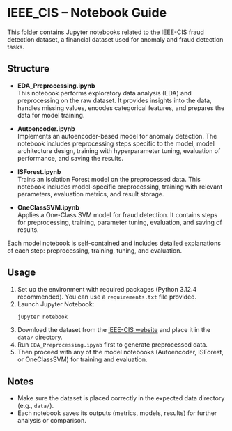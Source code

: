 # IEEE_CIS – Notebook Guide

This folder contains Jupyter notebooks related to the IEEE-CIS fraud detection dataset, a financial dataset used for anomaly and fraud detection tasks.

## Structure

- **EDA_Preprocessing.ipynb**  
  This notebook performs exploratory data analysis (EDA) and preprocessing on the raw dataset. It provides insights into the data, handles missing values, encodes categorical features, and prepares the data for model training.

- **Autoencoder.ipynb**  
  Implements an autoencoder-based model for anomaly detection. The notebook includes preprocessing steps specific to the model, model architecture design, training with hyperparameter tuning, evaluation of performance, and saving the results.

- **ISForest.ipynb**  
  Trains an Isolation Forest model on the preprocessed data. This notebook includes model-specific preprocessing, training with relevant parameters, evaluation metrics, and result storage.

- **OneClassSVM.ipynb**  
  Applies a One-Class SVM model for fraud detection. It contains steps for preprocessing, training, parameter tuning, evaluation, and saving of results.

Each model notebook is self-contained and includes detailed explanations of each step: preprocessing, training, tuning, and evaluation.

## Usage

1. Set up the environment with required packages (Python 3.12.4 recommended). You can use a `requirements.txt` file provided.
2. Launch Jupyter Notebook:
   ```bash
   jupyter notebook
   ```
3. Download the dataset from the [IEEE-CIS website](https://www.kaggle.com/competitions/ieee-fraud-detection/data) and place it in the `data/` directory.
3. Run `EDA_Preprocessing.ipynb` first to generate preprocessed data.
4. Then proceed with any of the model notebooks (Autoencoder, ISForest, or OneClassSVM) for training and evaluation.

## Notes

- Make sure the dataset is placed correctly in the expected data directory (e.g., `data/`).
- Each notebook saves its outputs (metrics, models, results) for further analysis or comparison.